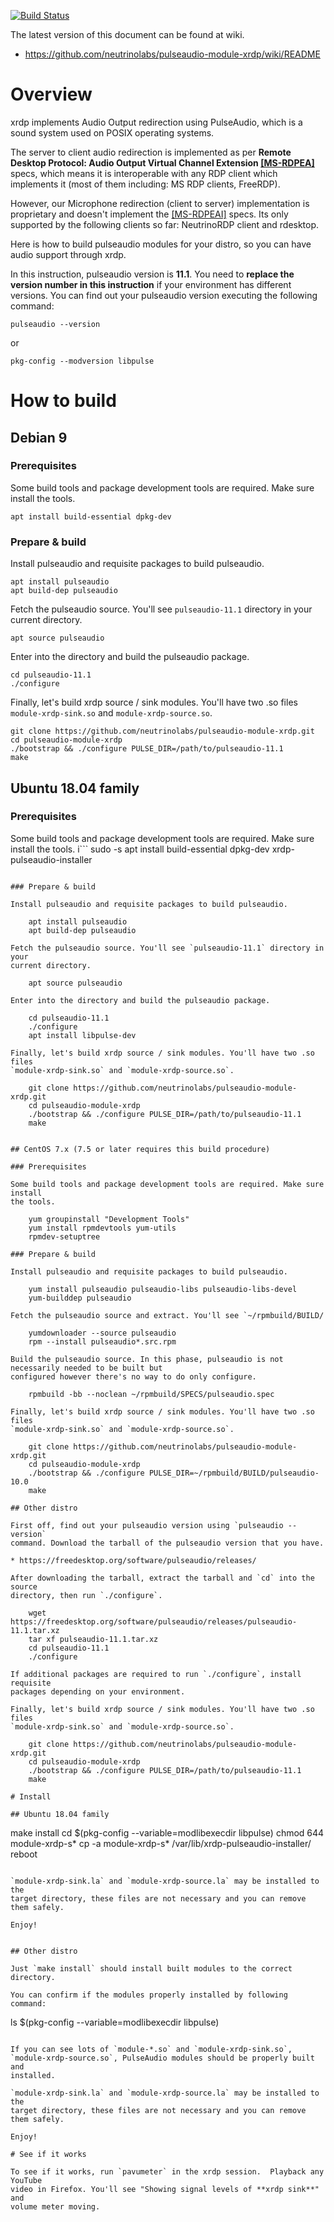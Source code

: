 [![Build Status](https://travis-ci.org/neutrinolabs/pulseaudio-module-xrdp.svg?branch=devel)](https://travis-ci.org/neutrinolabs/pulseaudio-module-xrdp)

The latest version of this document can be found at wiki.

* https://github.com/neutrinolabs/pulseaudio-module-xrdp/wiki/README


# Overview
xrdp implements Audio Output redirection using PulseAudio, which is a sound
system used on POSIX operating systems.

The server to client audio redirection is implemented as per **Remote Desktop
Protocol: Audio Output Virtual Channel Extension
[[MS-RDPEA]](https://msdn.microsoft.com/en-us/library/cc240933.aspx)** specs,
which means it is interoperable with any RDP client which implements it
(most of them including: MS RDP clients, FreeRDP).

However, our Microphone redirection (client to server) implementation is
proprietary and doesn't implement the
[[MS-RDPEAI]](https://msdn.microsoft.com/en-us/library/dd342521.aspx)
specs. Its only supported by the following clients so far: NeutrinoRDP client
and rdesktop.

Here is how to build pulseaudio modules for your distro, so you can have audio
support through xrdp.

In this instruction, pulseaudio version is **11.1**. You need to **replace the
version number in this instruction** if your environment has different
versions. You can find out your pulseaudio version executing the following
command:

    pulseaudio --version

or

    pkg-config --modversion libpulse

# How to build

## Debian 9

### Prerequisites

Some build tools and package development tools are required. Make sure install
the tools.

    apt install build-essential dpkg-dev

### Prepare & build

Install pulseaudio and requisite packages to build pulseaudio.

    apt install pulseaudio
    apt build-dep pulseaudio

Fetch the pulseaudio source. You'll see `pulseaudio-11.1` directory in your
current directory.

    apt source pulseaudio

Enter into the directory and build the pulseaudio package.

    cd pulseaudio-11.1
    ./configure

Finally, let's build xrdp source / sink modules. You'll have two .so files
`module-xrdp-sink.so` and `module-xrdp-source.so`.

    git clone https://github.com/neutrinolabs/pulseaudio-module-xrdp.git
    cd pulseaudio-module-xrdp
    ./bootstrap && ./configure PULSE_DIR=/path/to/pulseaudio-11.1
    make

## Ubuntu 18.04 family

### Prerequisites

Some build tools and package development tools are required. Make sure install
the tools.
i```
    sudo -s
    apt install build-essential dpkg-dev xrdp-pulseaudio-installer
```

### Prepare & build

Install pulseaudio and requisite packages to build pulseaudio.

    apt install pulseaudio
    apt build-dep pulseaudio

Fetch the pulseaudio source. You'll see `pulseaudio-11.1` directory in your
current directory.

    apt source pulseaudio

Enter into the directory and build the pulseaudio package.

    cd pulseaudio-11.1
    ./configure
    apt install libpulse-dev

Finally, let's build xrdp source / sink modules. You'll have two .so files
`module-xrdp-sink.so` and `module-xrdp-source.so`.

    git clone https://github.com/neutrinolabs/pulseaudio-module-xrdp.git
    cd pulseaudio-module-xrdp
    ./bootstrap && ./configure PULSE_DIR=/path/to/pulseaudio-11.1
    make


## CentOS 7.x (7.5 or later requires this build procedure)

### Prerequisites

Some build tools and package development tools are required. Make sure install
the tools.

    yum groupinstall "Development Tools"
    yum install rpmdevtools yum-utils
    rpmdev-setuptree

### Prepare & build

Install pulseaudio and requisite packages to build pulseaudio.

    yum install pulseaudio pulseaudio-libs pulseaudio-libs-devel
    yum-builddep pulseaudio

Fetch the pulseaudio source and extract. You'll see `~/rpmbuild/BUILD/

    yumdownloader --source pulseaudio
    rpm --install pulseaudio*.src.rpm

Build the pulseaudio source. In this phase, pulseaudio is not necessarily needed to be built but
configured however there's no way to do only configure.

    rpmbuild -bb --noclean ~/rpmbuild/SPECS/pulseaudio.spec

Finally, let's build xrdp source / sink modules. You'll have two .so files
`module-xrdp-sink.so` and `module-xrdp-source.so`.

    git clone https://github.com/neutrinolabs/pulseaudio-module-xrdp.git
    cd pulseaudio-module-xrdp
    ./bootstrap && ./configure PULSE_DIR=~/rpmbuild/BUILD/pulseaudio-10.0
    make

## Other distro

First off, find out your pulseaudio version using `pulseaudio --version`
command. Download the tarball of the pulseaudio version that you have.

* https://freedesktop.org/software/pulseaudio/releases/

After downloading the tarball, extract the tarball and `cd` into the source
directory, then run `./configure`.

    wget https://freedesktop.org/software/pulseaudio/releases/pulseaudio-11.1.tar.xz
    tar xf pulseaudio-11.1.tar.xz
    cd pulseaudio-11.1
    ./configure

If additional packages are required to run `./configure`, install requisite
packages depending on your environment.

Finally, let's build xrdp source / sink modules. You'll have two .so files
`module-xrdp-sink.so` and `module-xrdp-source.so`.

    git clone https://github.com/neutrinolabs/pulseaudio-module-xrdp.git
    cd pulseaudio-module-xrdp
    ./bootstrap && ./configure PULSE_DIR=/path/to/pulseaudio-11.1
    make

# Install

## Ubuntu 18.04 family

```
make install
cd $(pkg-config --variable=modlibexecdir libpulse)
chmod 644 module-xrdp-s*
cp -a module-xrdp-s* /var/lib/xrdp-pulseaudio-installer/
reboot
```

`module-xrdp-sink.la` and `module-xrdp-source.la` may be installed to the
target directory, these files are not necessary and you can remove them safely.

Enjoy!


## Other distro

Just `make install` should install built modules to the correct directory.

You can confirm if the modules properly installed by following command:
```
ls $(pkg-config --variable=modlibexecdir libpulse)
```

If you can see lots of `module-*.so` and `module-xrdp-sink.so`,
`module-xrdp-source.so`, PulseAudio modules should be properly built and
installed.

`module-xrdp-sink.la` and `module-xrdp-source.la` may be installed to the
target directory, these files are not necessary and you can remove them safely.

Enjoy!

# See if it works

To see if it works, run `pavumeter` in the xrdp session.  Playback any YouTube
video in Firefox. You'll see "Showing signal levels of **xrdp sink**" and
volume meter moving.

